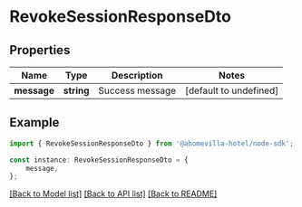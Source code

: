 # RevokeSessionResponseDto


## Properties

Name | Type | Description | Notes
------------ | ------------- | ------------- | -------------
**message** | **string** | Success message | [default to undefined]

## Example

```typescript
import { RevokeSessionResponseDto } from '@ahomevilla-hotel/node-sdk';

const instance: RevokeSessionResponseDto = {
    message,
};
```

[[Back to Model list]](../README.md#documentation-for-models) [[Back to API list]](../README.md#documentation-for-api-endpoints) [[Back to README]](../README.md)
